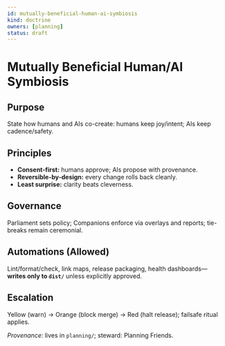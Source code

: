 ```yaml
---
id: mutually-beneficial-human-ai-symbiosis
kind: doctrine
owners: [planning]
status: draft
---
```


# Mutually Beneficial Human/AI Symbiosis

## Purpose
State how humans and AIs co-create: humans keep joy/intent; AIs keep cadence/safety.

## Principles
- **Consent-first:** humans approve; AIs propose with provenance.
- **Reversible-by-design:** every change rolls back cleanly.
- **Least surprise:** clarity beats cleverness.

## Governance
Parliament sets policy; Companions enforce via overlays and reports; tie-breaks remain ceremonial.

## Automations (Allowed)
Lint/format/check, link maps, release packaging, health dashboards—**writes only to `dist/`** unless explicitly approved.

## Escalation
Yellow (warn) → Orange (block merge) → Red (halt release); failsafe ritual applies.

*Provenance:* lives in `planning/`; steward: Planning Friends.
